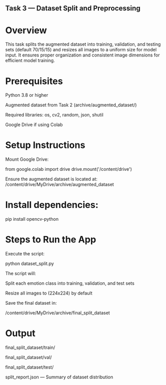## Task 3 — Dataset Split and Preprocessing
# Overview

This task splits the augmented dataset into training, validation, and testing sets (default 70/15/15) and resizes all images to a uniform size for model input.
It ensures proper organization and consistent image dimensions for efficient model training.

# Prerequisites

Python 3.8 or higher

Augmented dataset from Task 2 (archive/augmented_dataset/)

Required libraries: os, cv2, random, json, shutil

Google Drive if using Colab

# Setup Instructions

Mount Google Drive:

from google.colab import drive
drive.mount('/content/drive')

Ensure the augmented dataset is located at:
/content/drive/MyDrive/archive/augmented_dataset


# Install dependencies:

pip install opencv-python

# Steps to Run the App

Execute the script:

python dataset_split.py


The script will:

Split each emotion class into training, validation, and test sets

Resize all images to (224x224) by default

Save the final dataset in:

/content/drive/MyDrive/archive/final_split_dataset

# Output

final_split_dataset/train/

final_split_dataset/val/

final_split_dataset/test/

split_report.json — Summary of dataset distribution
